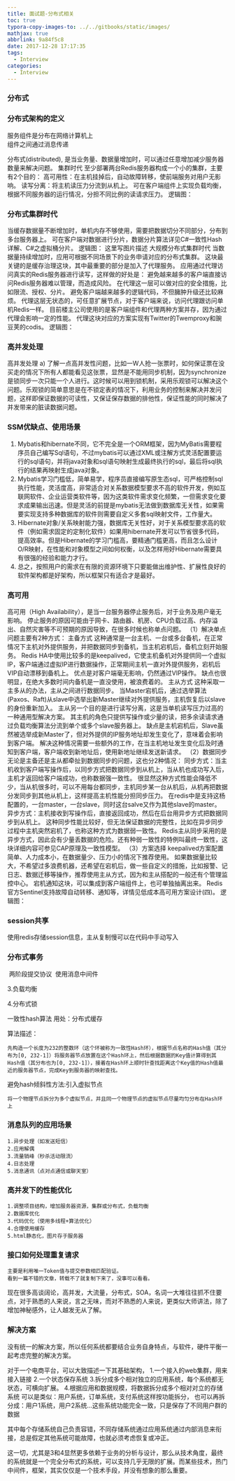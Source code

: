 ```yaml
---
title: 面试题-分布式相关
toc: true
typora-copy-images-to: ../../gitbooks/static/images/
mathjax: true
abbrlink: 9a84f5c8
date: 2017-12-28 17:17:35
tags:
  - Interview
categories:
  - Interview
---
```


### 分布式

### 分布式架构的定义

服务组件是分布在网络计算机上  
组件之间通过消息传递   

分布式(distributed), 是当业务量、数据量增加时，可以通过任意增加减少服务器数量来解决问题。
集群时代
至少部署两台Redis服务器构成一个小的集群，主要有2个目的：
高可用性：在主机挂掉后，自动故障转移，使前端服务对用户无影响。
读写分离：将主机读压力分流到从机上。
可在客户端组件上实现负载均衡，根据不同服务器的运行情况，分担不同比例的读请求压力。
逻辑图：

### 分布式集群时代

当缓存数据量不断增加时，单机内存不够使用，需要把数据切分不同部分，分布到多台服务器上。
可在客户端对数据进行分片，数据分片算法详见C#一致性Hash详解、C#之虚拟桶分片。
逻辑图：
这里写图片描述
大规模分布式集群时代
当数据量持续增加时，应用可根据不同场景下的业务申请对应的分布式集群。 这块最关键的是缓存治理这块，其中最重要的部分是加入了代理服务。 应用通过代理访问真实的Redis服务器进行读写，这样做的好处是：
避免越来越多的客户端直接访问Redis服务器难以管理，而造成风险。
在代理这一层可以做对应的安全措施，比如限流、授权、分片。
避免客户端越来越多的逻辑代码，不但臃肿升级还比较麻烦。
代理这层无状态的，可任意扩展节点，对于客户端来说，访问代理跟访问单机Redis一样。
目前楼主公司使用的是客户端组件和代理两种方案并存，因为通过代理会影响一定的性能。 代理这块对应的方案实现有Twitter的Twemproxy和豌豆荚的codis。
逻辑图：

### 高并发处理

高并发处理  a) 了解一点高并发性问题，比如一W人抢一张票时，如何保证票在没买走的情况下所有人都能看见这张票，显然是不能用同步机制，因为synchronize是锁同步一次只能一个人进行。这时候可以用到锁机制，采用乐观锁可以解决这个问题。乐观锁的简单意思是在不锁定表的情况下，利用业务的控制来解决并发问题，这样即保证数据的可读性，又保证保存数据的排他性，保证性能的同时解决了并发带来的脏读数据问题。 

### SSM优缺点、使用场景

1. Mybatis和hibernate不同，它不完全是一个ORM框架，因为MyBatis需要程序员自己编写Sql语句，不过mybatis可以通过XML或注解方式灵活配置要运行的sql语句，并将java对象和sql语句映射生成最终执行的sql，最后将sql执行的结果再映射生成java对象。
2. Mybatis学习门槛低，简单易学，程序员直接编写原生态sql，可严格控制sql执行性能，灵活度高，非常适合对关系数据模型要求不高的软件开发，例如互联网软件、企业运营类软件等，因为这类软件需求变化频繁，一但需求变化要求成果输出迅速。但是灵活的前提是mybatis无法做到数据库无关性，如果需要实现支持多种数据库的软件则需要自定义多套sql映射文件，工作量大。
3. Hibernate对象/关系映射能力强，数据库无关性好，对于关系模型要求高的软件（例如需求固定的定制化软件）如果用hibernate开发可以节省很多代码，提高效率。但是Hibernate的学习门槛高，要精通门槛更高，而且怎么设计O/R映射，在性能和对象模型之间如何权衡，以及怎样用好Hibernate需要具有很强的经验和能力才行。
4. 总之，按照用户的需求在有限的资源环境下只要能做出维护性、扩展性良好的软件架构都是好架构，所以框架只有适合才是最好。

### 高可用

高可用（High Availability），是当一台服务器停止服务后，对于业务及用户毫无影响。 停止服务的原因可能由于网卡、路由器、机房、CPU负载过高、内存溢出、自然灾害等不可预期的原因导致，在很多时候也称单点问题。
（1）解决单点问题主要有2种方式：
主备方式
这种通常是一台主机、一台或多台备机，在正常情况下主机对外提供服务，并把数据同步到备机，当主机宕机后，备机立刻开始服务。
Redis HA中使用比较多的是keepalived，它使主机备机对外提供同一个虚拟IP，客户端通过虚拟IP进行数据操作，正常期间主机一直对外提供服务，宕机后VIP自动漂移到备机上。
优点是对客户端毫无影响，仍然通过VIP操作。
缺点也很明显，在绝大多数时间内备机是一直没使用，被浪费着的。
主从方式
这种采取一主多从的办法，主从之间进行数据同步。 当Master宕机后，通过选举算法(Paxos、Raft)从slave中选举出新Master继续对外提供服务，主机恢复后以slave的身份重新加入。
主从另一个目的是进行读写分离，这是当单机读写压力过高的一种通用型解决方案。 其主机的角色只提供写操作或少量的读，把多余读请求通过负载均衡算法分流到单个或多个slave服务器上。
缺点是主机宕机后，Slave虽然被选举成新Master了，但对外提供的IP服务地址却发生变化了，意味着会影响到客户端。 解决这种情况需要一些额外的工作，在当主机地址发生变化后及时通知到客户端，客户端收到新地址后，使用新地址继续发送新请求。
（2）数据同步
无论是主备还是主从都牵扯到数据同步的问题，这也分2种情况：
同步方式：当主机收到客户端写操作后，以同步方式把数据同步到从机上，当从机也成功写入后，主机才返回给客户端成功，也称数据强一致性。 很显然这种方式性能会降低不少，当从机很多时，可以不用每台都同步，主机同步某一台从机后，从机再把数据分发同步到其他从机上，这样提高主机性能分担同步压力。 在redis中是支持这杨配置的，一台master，一台slave，同时这台salve又作为其他slave的master。
异步方式：主机接收到写操作后，直接返回成功，然后在后台用异步方式把数据同步到从机上。 这种同步性能比较好，但无法保证数据的完整性，比如在异步同步过程中主机突然宕机了，也称这种方式为数据弱一致性。
Redis主从同步采用的是异步方式，因此会有少量丢数据的危险。还有种弱一致性的特例叫最终一致性，这块详细内容可参见CAP原理及一致性模型。
（3）方案选择
keepalived方案配置简单、人力成本小，在数据量少、压力小的情况下推荐使用。 如果数据量比较大，不希望过多浪费机器，还希望在宕机后，做一些自定义的措施，比如报警、记日志、数据迁移等操作，推荐使用主从方式，因为和主从搭配的一般还有个管理监控中心。
宕机通知这块，可以集成到客户端组件上，也可单独抽离出来。 Redis官方Sentinel支持故障自动转移、通知等，详情见低成本高可用方案设计(四)。
逻辑图：

### session共享

使用redis存储session信息，主从复制慢可以在代码中手动写入

### 分布式事务 

​	两阶段提交协议
​	使用消息中间件

3.负载均衡

4.分布式锁

一致性hash算法
用处：分布式缓存

算法描述：

```
先构造一个长度为232的整数环（这个环被称为一致性Hash环），根据节点名称的Hash值（其分布为[0, 232-1]）将服务器节点放置在这个Hash环上，然后根据数据的Key值计算得到其Hash值（其分布也为[0, 232-1]），接着在Hash环上顺时针查找距离这个Key值的Hash值最近的服务器节点，完成Key到服务器的映射查找。
```

避免hash倾斜性方法:引入虚拟节点

```
将一个物理节点拆分为多个虚拟节点，并且同一个物理节点的虚拟节点尽量均匀分布在Hash环上
```

### 消息队列的应用场景

```
1.异步处理（如发送短信）
2.应用解偶
3.流量销峰（秒杀活动限流）
4.日志处理
5.消息通讯（点对点通信或聊天室）
```

### 高并发下的性能优化

```
1.调整项目结构，增加服务器资源，集群或分布式，负载均衡
2.数据库优化
3.代码优化（使用多线程+算法优化）
4.合理使用缓存
5.html静态化，图片存于服务器
```

### 接口如何处理重复请求

```
主要是利用唯一Token值与提交参数相匹配验证。
看到一篇不错的文章，转载不了就复制下来了，没事可以看看。
```

现在很多高谈阔论，高并发，大流量，分布式，SOA，名词一大堆往往抓不住要点，对于熟悉的人来说，言之无味，而对不熟悉的人来说，更类似大师讲法，除了增加神秘感外，让人越发无从了解。

### 解决方案

没有统一的解决方案，所以任何系统都要结合业务自身特点，与软件，硬件平衡一起考虑完整的解决方案。

对于一个电商平台，可以大致描述一下其基础架构， 
1.一个接入的web集群，用来接入链接 
2.一个状态保存系统 
3.拆分成多个相对独立的应用系统，每个系统都无状态，可横向扩展。 
4.根据应用和数据规模，将数据拆分成多个相对对立的存储系统 
可以是类似：用户系统，订单系统，支付系统这样按功能拆分， 
也可以再拆分成：用户1系统，用户2系统…这些系统功能完全一致，只是保存了不同用户群的数据

其中每个存储系统自己负责容错，不同存储系统通过应用系统通过内部消息来衔接，总是假定其他系统可能故障，也就必须考虑恢复或冲正。

这一切，尤其是3和4显然更多依赖于业务的分析与设计，那么从技术角度，最终的系统就是一个完全分布式的系统，可以支持几乎无限的扩展。而某些技术，热门中间件，框架，其实仅仅是一个技术手段，并没有想象的那么重要。





